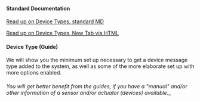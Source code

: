 #### Standard Documentation

[Read up on Device Types, standard MD](https://support.nuviot.com/help.html#/devices/devicetypes)  

<a href="https://support.nuviot.com/help.html#/devices/devicetypes" target="_blank">Read up on Device Types, New Tab via HTML</a>

#### Device Type (Guide)

We will show you the minimum set up necessary to get a device message type added to the system, as well as some of the more elaborate set up with more options enabled.

#### 

_You will get better benefit from the guides, if you have a "manual" and/or other information of a sensor and/or actuator (devices) available.__
